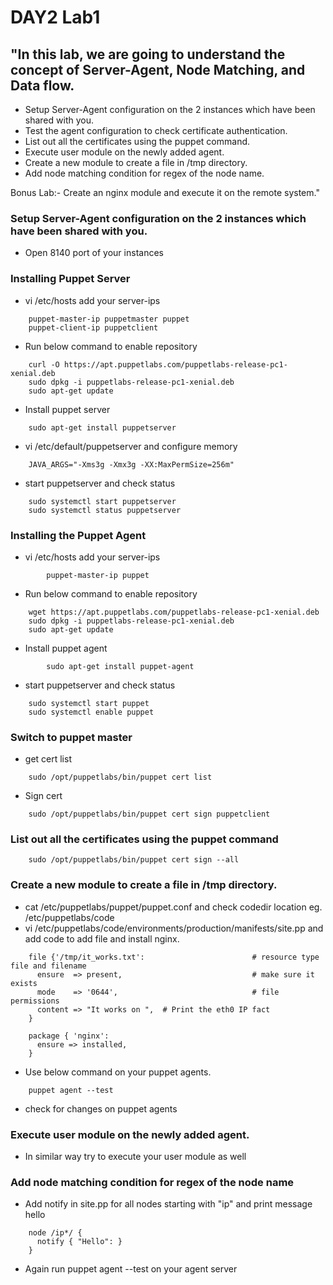 # DAY2 Lab1

## "In this lab, we are going to understand the concept of Server-Agent, Node Matching, and Data flow.
- Setup Server-Agent configuration on the 2 instances which have been shared with you.
- Test the agent configuration to check certificate authentication.
- List out all the certificates using the puppet command.
- Execute user module on the newly added agent.
- Create a new module to create a file in /tmp directory.
- Add node matching condition for regex of the node name.

Bonus Lab:- Create an nginx module and execute it on the remote system."

### Setup Server-Agent configuration on the 2 instances which have been shared with you.
- Open 8140 port of your instances
### Installing Puppet Server
- vi /etc/hosts add your server-ips
```
	puppet-master-ip puppetmaster puppet
	puppet-client-ip puppetclient
```
- Run below command to enable repository
```
	curl -O https://apt.puppetlabs.com/puppetlabs-release-pc1-xenial.deb
	sudo dpkg -i puppetlabs-release-pc1-xenial.deb
	sudo apt-get update
```
- Install puppet server
```
	sudo apt-get install puppetserver
```
- vi /etc/default/puppetserver and configure memory
```
	JAVA_ARGS="-Xms3g -Xmx3g -XX:MaxPermSize=256m"
```
- start puppetserver and check status
```
	sudo systemctl start puppetserver
	sudo systemctl status puppetserver
```

###  Installing the Puppet Agent
- vi /etc/hosts add your server-ips
```
        puppet-master-ip puppet
```
- Run below command to enable repository
``` 
	wget https://apt.puppetlabs.com/puppetlabs-release-pc1-xenial.deb
	sudo dpkg -i puppetlabs-release-pc1-xenial.deb
	sudo apt-get update

```
- Install puppet agent
```
        sudo apt-get install puppet-agent
```
- start puppetserver and check status
```
	sudo systemctl start puppet
	sudo systemctl enable puppet
```
### Switch to puppet master
- get cert list
```
	sudo /opt/puppetlabs/bin/puppet cert list
```
- Sign cert
```
	sudo /opt/puppetlabs/bin/puppet cert sign puppetclient
```
### List out all the certificates using the puppet command
```
	sudo /opt/puppetlabs/bin/puppet cert sign --all
```

### Create a new module to create a file in /tmp directory.
- cat /etc/puppetlabs/puppet/puppet.conf and check codedir location
 	eg. /etc/puppetlabs/code
- vi /etc/puppetlabs/code/environments/production/manifests/site.pp and add code to add file and install nginx.
```
	file {'/tmp/it_works.txt':                        # resource type file and filename
	  ensure  => present,                             # make sure it exists
	  mode    => '0644',                              # file permissions
	  content => "It works on ",  # Print the eth0 IP fact
	}

	package { 'nginx':
	  ensure => installed,
	}
```

- Use below command on your puppet agents.
```
	puppet agent --test
```
- check for changes on puppet agents

### Execute user module on the newly added agent.
- In similar way try to execute your user module as well

### Add node matching condition for regex of the node name
- Add notify in site.pp for all nodes starting with "ip" and print message hello
```
	node /ip*/ {
	  notify { "Hello": }
	}
```
- Again run puppet agent --test on your agent server




